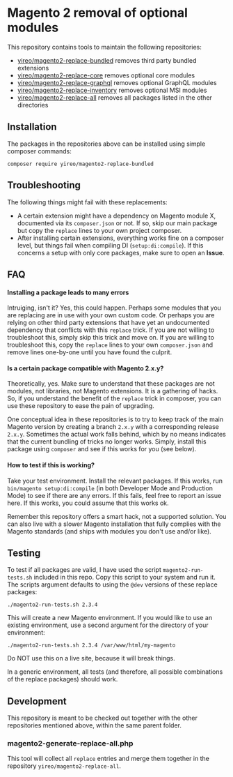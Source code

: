 # Magento 2 removal of optional modules
This repository contains tools to maintain the following repositories:

- [yireo/magento2-replace-bundled](https://github.com/yireo/magento2-replace-bundled) removes third party bundled extensions
- [yireo/magento2-replace-core](https://github.com/yireo/magento2-replace-core) removes optional core modules
- [yireo/magento2-replace-graphql](https://github.com/yireo/magento2-replace-graphql) removes optional GraphQL modules
- [yireo/magento2-replace-inventory](https://github.com/yireo/magento2-replace-inventory) removes optional MSI modules
- [yireo/magento2-replace-all](https://github.com/yireo/magento2-replace-all) removes all packages listed in the other directories

## Installation
The packages in the repositories above can be installed using simple composer commands:

    composer require yireo/magento2-replace-bundled

## Troubleshooting
The following things might fail with these replacements:

- A certain extension might have a dependency on Magento module X, documented via its `composer.json` or not. If so, skip
  our main package but copy the `replace` lines to your own project composer.
- After installing certain extensions, everything works fine on a composer level, but things fail when compiling DI
  (`setup:di:compile`). If this concerns a setup with only core packages, make sure to open an **Issue**. 

## FAQ
#### Installing a package leads to many errors
Intruiging, isn't it? Yes, this could happen. Perhaps some modules that you are replacing are in use with your own custom code. Or perhaps you are relying on other third party extensions that have yet an undocumented dependency that conflicts with this `replace` trick. If you are not willing to troubleshoot this, simply skip this trick and move on. If you are willing to troubleshoot this, copy the `replace` lines to your own `composer.json` and remove lines one-by-one until you have found the culprit.

#### Is a certain package compatible with Magento 2.x.y?
Theoretically, yes. Make sure to understand that these packages are not modules, not libraries, not Magento extensions. It is a gathering of
hacks. So, if you understand the benefit of the `replace` trick in composer, you can use these repository to ease the pain of upgrading.

One conceptual idea in these repositories is to try to keep track of the main Magento version by creating a branch `2.x.y` with a corresponding release `2.x.y`. Sometimes the actual work falls behind, which by no means indicates that the current bundling of tricks no longer works. Simply, install this package using `composer` and see if this works for you (see below).

#### How to test if this is working?
Take your test environment. Install the relevant packages. If this works, run `bin/magento setup:di:compile` (in both Developer Mode and Production Mode) to see if there are any errors. If this fails, feel free to report an issue here. If this works, you could assume that this works ok.

Remember this repository offers a smart hack, not a supported solution. You can also live with a slower Magento installation that fully complies with the Magento standards (and ships with modules you don't use and/or like).

## Testing
To test if all packages are valid, I have used the script `magento2-run-tests.sh` included in this repo. 
Copy this script to your system and run it. The scripts argument defaults to using the `@dev` versions of these
replace packages:

    ./magento2-run-tests.sh 2.3.4

This will create a new Magento environment. If you would like to use an existing environment, use a second argument for the directory of your environment:

    ./magento2-run-tests.sh 2.3.4 /var/www/html/my-magento

Do NOT use this on a live site, because it will break things.

In a generic environment, all tests (and therefore, all possible combinations of the replace packages) should work.

## Development
This repository is meant to be checked out together with the other repositories mentioned above, within the same parent folder.

### magento2-generate-replace-all.php
This tool will collect all `replace` entries and merge them together in the repository `yireo/magento2-replace-all`.

